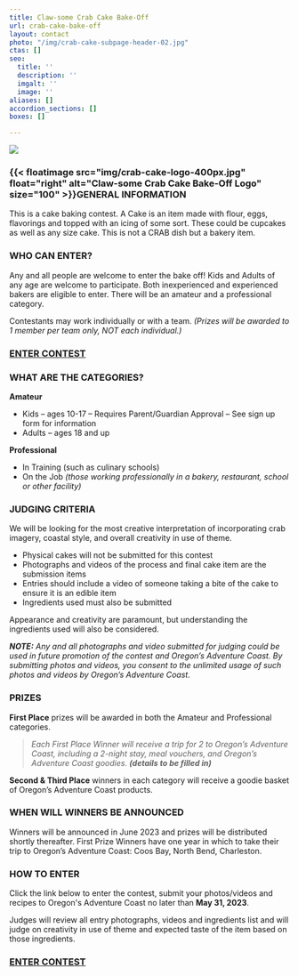 ```yaml
---
title: Claw-some Crab Cake Bake-Off
url: crab-cake-bake-off
layout: contact
photo: "/img/crab-cake-subpage-header-02.jpg"
ctas: []
seo:
  title: ''
  description: ''
  imgalt: ''
  image: ''
aliases: []
accordion_sections: []
boxes: []

---
```

![](/img/crab-cake-bake-collage-02.jpg)

### {{< floatimage src="img/crab-cake-logo-400px.jpg" float="right" alt="Claw-some Crab Cake Bake-Off Logo" size="100" >}}GENERAL INFORMATION

This is a cake baking contest. A Cake is an item made with flour, eggs, flavorings and topped with an icing of some sort. These could be cupcakes as well as any size cake. This is not a CRAB dish but a bakery item.

### WHO CAN ENTER?

Any and all people are welcome to enter the bake off! Kids and Adults of any age are welcome to participate. Both inexperienced and experienced bakers are eligible to enter. There will be an amateur and a professional category.

Contestants may work individually or with a team. _(Prizes will be awarded to 1 member per team only, NOT each individual.)_

### <a href="/crab-cake-bake-off-form" class="learn-more-anywhere-btn">ENTER CONTEST</a>

### WHAT ARE THE CATEGORIES?

**Amateur**

* Kids – ages 10-17 – Requires Parent/Guardian Approval – See sign up form for information
* Adults – ages 18 and up

**Professional**

* In Training (such as culinary schools)
* On the Job _(those working professionally in a bakery, restaurant, school or other facility)_

### JUDGING CRITERIA

We will be looking for the most creative interpretation of incorporating crab imagery, coastal style, and overall creativity in use of theme.

* Physical cakes will not be submitted for this contest
* Photographs and videos of the process and final cake item are the submission items
* Entries should include a video of someone taking a bite of the cake to ensure it is an edible item
* Ingredients used must also be submitted

Appearance and creativity are paramount, but understanding the ingredients used will also be considered.

**_NOTE:_** _Any and all photographs and video submitted for judging could be used in future promotion of the contest and Oregon’s Adventure Coast. By submitting photos and videos, you consent to the unlimited usage of such photos and videos by Oregon’s Adventure Coast._

### PRIZES

**First Place** prizes will be awarded in both the Amateur and Professional categories. 

> _Each First Place Winner will receive a trip for 2 to Oregon’s Adventure Coast, including a 2-night stay, meal vouchers, and Oregon’s Adventure Coast goodies. **(details to be filled in)**_

**Second & Third Place** winners in each category will receive a goodie basket of Oregon’s Adventure Coast products.

### WHEN WILL WINNERS BE ANNOUNCED

Winners will be announced in June 2023 and prizes will be distributed shortly thereafter. First Prize Winners have one year in which to take their trip to Oregon’s Adventure Coast: Coos Bay, North Bend, Charleston.

### HOW TO ENTER

Click the link below to enter the contest, submit your photos/videos and recipes to Oregon's Adventure Coast no later than **May 31, 2023**.

Judges will review all entry photographs, videos and ingredients list and will judge on creativity in use of theme and expected taste of the item based on those ingredients.

### <a href="/crab-cake-bake-off-form" class="learn-more-anywhere-btn">ENTER CONTEST</a>